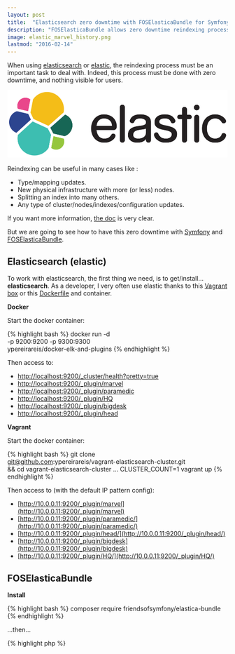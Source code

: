 ```yaml
---
layout: post
title:  "Elasticsearch zero downtime with FOSElasticaBundle for Symfony when reindexing"
description: "FOSElasticaBundle allows zero downtime reindexing process using elasticsearch aliases. You need to set the correct configuration for your index in the Symfony config.yml file"
image: elastic_marvel_history.png
lastmod: "2016-02-14"
---
```


When using [elasticsearch](https://www.elastic.co/) or [elastic](https://www.elastic.co/),
the reindexing process must be an important task to deal with.
Indeed, this process must be done with zero downtime, and nothing visible for users.

![Elasticsearch](/assets/images/posts/elastic.png)

Reindexing can be useful in many cases like :

* Type/mapping updates.
* New physical infrastructure with more (or less) nodes.
* Splitting an index into many others.
* Any type of cluster/nodes/indexes/configuration updates.

If you want more information, [the doc](https://www.elastic.co/blog/changing-mapping-with-zero-downtime) is very clear.

But we are going to see how to have this zero downtime with [Symfony](https://symfony.com/) and [FOSElasticaBundle](https://github.com/FriendsOfSymfony/FOSElasticaBundle).

## Elasticsearch (elastic)

To work with elasticsearch, the first thing we need, is to get/install... **elasticsearch**.
As a developer, I very often use elastic thanks to this [Vagrant box](https://github.com/ypereirareis/vagrant-elasticsearch-cluster)
or this [Dockerfile](https://github.com/ypereirareis/docker-elasticsearch-and-plugins) and container. 

**Docker**

Start the docker container:

{% highlight bash %}
docker run -d \
    -p 9200:9200 -p 9300:9300 \
        ypereirareis/docker-elk-and-plugins
{% endhighlight %}

Then access to:

* [http://localhost:9200/_cluster/health?pretty=true](http://localhost:9200/_cluster/health?pretty=true)
* [http://localhost:9200/_plugin/marvel](http://localhost:9200/_plugin/marvel)
* [http://localhost:9200/_plugin/paramedic](http://localhost:9200/_plugin/paramedic)
* [http://localhost:9200/_plugin/HQ](http://localhost:9200/_plugin/HQ)
* [http://localhost:9200/_plugin/bigdesk](http://localhost:9200/_plugin/bigdesk)
* [http://localhost:9200/_plugin/head](http://localhost:9200/_plugin/head)

**Vagrant**

Start the docker container:

{% highlight bash %}
git clone \
    git@github.com:ypereirareis/vagrant-elasticsearch-cluster.git \
        && cd vagrant-elasticsearch-cluster
...
CLUSTER_COUNT=1 vagrant up
{% endhighlight %}

Then access to (with the default IP pattern config):

* [http://10.0.0.11:9200/_plugin/marvel](http://10.0.0.11:9200/_plugin/marvel)
* [http://10.0.0.11:9200/_plugin/paramedic/](http://10.0.0.11:9200/_plugin/paramedic/)
* [http://10.0.0.11:9200/_plugin/head/](http://10.0.0.11:9200/_plugin/head/)
* [http://10.0.0.11:9200/_plugin/bigdesk](http://10.0.0.11:9200/_plugin/bigdesk)
* [http://10.0.0.11:9200/_plugin/HQ/](http://10.0.0.11:9200/_plugin/HQ/)

## FOSElasticaBundle

**Install**

{% highlight bash %}
composer require friendsofsymfony/elastica-bundle
{% endhighlight %}

...then...

{% highlight php %}
<?php
// app/AppKernel.php

// ...
class AppKernel extends Kernel
{
    public function registerBundles()
    {
        $bundles = array(
            // ...
            new FOS\ElasticaBundle\FOSElasticaBundle(),
        );

        // ...
    }
}
{% endhighlight %}

**Configuration**

The important part of the configuration is the following:

{% highlight yaml %}
fos_elastica:
    indexes:
        app:
            use_alias: true
            index_name: app_prod
{% endhighlight %}


You must define `use_alias: true` to tell FOSElasticaBundle to use an alias for your index.
This way, indexing and search queries will be performed using the alias and not the real index name.

Once the entire configuration (indexes, mapping, types,...) of your application is done, start the indexing process:

{% highlight bash %}
app/console fos:elastica:populate
{% endhighlight %}

The real index name will have the following pattern: `app_prod_YYYY-MM-DD-HHMMSS`.

![Elastic Head](/assets/images/posts/elastic_head.png)

When the indexing process is finished we can see our `app_prod` alias on our `app_prod_2015-05-28-213059` index:

![Elastic Head](/assets/images/posts/elastic_head_alias.png)

The alias is created at the end of the (first) indexing process.

**Zero downtime indexing**

The magic is in the fact that with FOSElasticaBundle we can start a reindexing process running the previous command again:

{% highlight bash %}
app/console fos:elastica:populate
{% endhighlight %}

The command will reindex data creating another index with another name.
And more important, the previous index still exists with our alias:

![Elastic Head](/assets/images/posts/elastic_head_reindex.png)

At the end of the reindexing process, the command will change the target of the index,
and will destroy the previous index:

![Elastic Head](/assets/images/posts/elastic_head_reindex_finished.png)

This is how zero downtime reindexing process is achieved with Symfony and FOSElasticaBundle.

With the [Marvel](https://www.elastic.co/products/marvel) product we can follow the process on graphs:

![Elastic Marvel](/assets/images/posts/elastic_marvel.png)

On Marvel **Shard allocation** dashboard you can see and (re)play history, automatically or step by step.
This is really amazing :

![Elastic Marvel](/assets/images/posts/elastic_marvel_history.png)

## Conclusion

Elasticsearch/elastic is a fantastic tool to make search easy and awesome.
Coupled with other tools (marvel, kibana, logstash,...) of the elastic company,
the possibilities are limitless.

